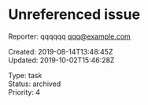 # Unreferenced issue

Reporter: qqqqqq <qqq@example.com>  

Created: 2019-08-14T13:48:45Z  
Updated: 2019-10-02T15:46:28Z

Type: task  
Status: archived  
Priority: 4


